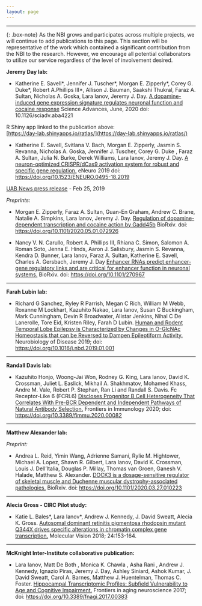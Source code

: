 ```yaml
---
layout: page
---
```


-------------

{: .box-note} 
As the NBI grows and participates across multiple projects, we will continue to add publications to this page.  This section will be representative of the work which contained a significant contribution from the NBI to the research. However, we encourage all potential collaborators to utilize our service regardless of the level of involvement desired.


__Jeremy Day lab:__

* Katherine E. Savell\*, Jennifer J. Tuscher\*, Morgan E. Zipperly\*, Corey G. Duke\*, Robert A.Phillips III\*, Allison J. Bauman, Saakshi Thukral, Faraz A. Sultan, Nicholas A. Goska, Lara Ianov, Jeremy J. Day. [A dopamine-induced gene expression signature regulates neuronal function and cocaine response](https://advances.sciencemag.org/content/6/26/eaba4221) Science Advances, June, 2020 doi: 10.1126/sciadv.aba4221

R Shiny app linked to the publication above:<br/> 
[https://day-lab.shinyapps.io/ratlas/](https://day-lab.shinyapps.io/ratlas/)

* Katherine E. Savell, Svitlana V. Bach, Morgan E. Zipperly, Jasmin S. Revanna, Nicholas A. Goska, Jennifer J. Tuscher, Corey G. Duke , Faraz A. Sultan, Julia N. Burke, Derek Williams, Lara Ianov, Jeremy J. Day. [A neuron-optimized CRISPR/dCas9 activation system for robust and specific gene regulation.](https://www.eneuro.org/content/6/1/ENEURO.0495-18.2019) eNeuro 2019 doi: https://doi.org/10.1523/ENEURO.0495-18.2019


[UAB News  press release](https://www.uab.edu/news/research/item/10224-robust-and-specific-gene-regulation-tool-developed-for-primary-brain-neurons) - Feb 25, 2019

_Preprints:_

* Morgan E. Zipperly, Faraz A. Sultan, Guan-En Graham, Andrew C. Brane, Natalie A. Simpkins, Lara Ianov, Jeremy J. Day. [Regulation of dopamine-dependent transcription and cocaine action by Gadd45b](https://www.biorxiv.org/content/10.1101/2020.05.01.072926v1) BioRxiv. doi: https://doi.org/10.1101/2020.05.01.072926

* Nancy V. N. Carullo,  Robert A. Phillips III, Rhiana C. Simon, Salomon A. Roman Soto, Jenna E. Hinds, Aaron J. Salisbury, Jasmin S. Revanna, Kendra D. Bunner,  Lara Ianov, Faraz A. Sultan,  Katherine E. Savell,  Charles A. Gersbach,  Jeremy J. Day [Enhancer RNAs predict enhancer-gene regulatory links and are critical for enhancer function in neuronal systems.](https://www.biorxiv.org/content/10.1101/270967v3) BioRxiv. doi: https://doi.org/10.1101/270967

-------------
__Farah Lubin lab:__

* Richard G Sanchez, Ryley R Parrish, Megan C Rich, William M Webb, Roxanne M Lockhart, Kazuhito Nakao, Lara Ianov, Susan C Buckingham, Mark Cunningham, Devin R Broadwater, Alistar Jenkins, Nihal C De Lanerolle, Tore Eid, Kristen Riley, Farah D Lubin. [Human and Rodent Temporal Lobe Epilepsy is Characterized by Changes in O-GlcNAc Homeostasis that can be Reversed to Dampen Epileptiform Activity.](https://www.sciencedirect.com/science/article/abs/pii/S096999611830370X?via%3Dihub) Neurobiology of Disease 2019; doi:  https://doi.org/10.1016/j.nbd.2019.01.001

-------------
__Randall Davis lab:__

* Kazuhito Honjo, Woong-Jai Won, Rodney G. King, Lara Ianov, David K. Crossman, Juliet L. Easlick, Mikhail A. Shakhmatov, Mohamed Khass, Andre M. Vale, Robert P. Stephan, Ran Li and Randall S. Davis. Fc Receptor-Like 6 (FCRL6) [Discloses Progenitor B Cell Heterogeneity That Correlates With Pre-BCR Dependent and Independent Pathways of Natural Antibody Selection.](https://www.frontiersin.org/articles/10.3389/fimmu.2020.00082/full) Frontiers in Immunology 2020;  doi: https://doi.org/10.3389/fimmu.2020.00082

-------------
__Matthew Alexander lab:__

_Preprint:_

*  Andrea L. Reid, Yimin Wang,  Adrienne Samani,  Rylie M. Hightower,  Michael A. Lopez, Shawn R. Gilbert,  Lara Ianov,  David K. Crossman, Louis J. Dell’Italia,  Douglas P. Millay,  Thomas van Groen,  Ganesh V. Halade,  Matthew S. Alexander. [DOCK3 is a dosage-sensitive regulator of skeletal muscle and Duchenne muscular dystrophy-associated pathologies.](https://www.biorxiv.org/content/10.1101/2020.03.27.010223v1) BioRxiv. doi: https://doi.org/10.1101/2020.03.27.010223

-------------
__Alecia Gross - CIRC Pilot study:__

* Katie L. Bales\*, Lara Ianov\*, Andrew J. Kennedy, J. David Sweatt, Alecia K. Gross.  [Autosomal dominant retinitis pigmentosa rhodopsin mutant Q344X drives specific alterations in chromatin complex gene transcription.](http://www.molvis.org/molvis/v24/153/mv-v24-153.pdf) Molecular Vision 2018; 24:153-164.

-------------
__McKnight Inter-Institute collaborative publication:__

* Lara Ianov, Matt De Both , Monica K. Chawla , Asha Rani , Andrew J. Kennedy, Ignazio Piras, Jeremy J. Day, Ashley Siniard, Ashok Kumar, J. David Sweatt, Carol A. Barnes, Matthew J. Huentelman, Thomas C. Foster. [Hippocampal Transcriptomic Profiles: Subfield Vulnerability to Age and Cognitive Impairment.](https://www.frontiersin.org/articles/10.3389/fnagi.2017.00383/full) Frontiers in aging neuroscience 2017; doi: https://doi.org/10.3389/fnagi.2017.00383

